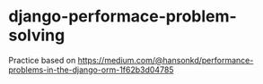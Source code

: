 # django-performace-problem-solving
Practice based on https://medium.com/@hansonkd/performance-problems-in-the-django-orm-1f62b3d04785
